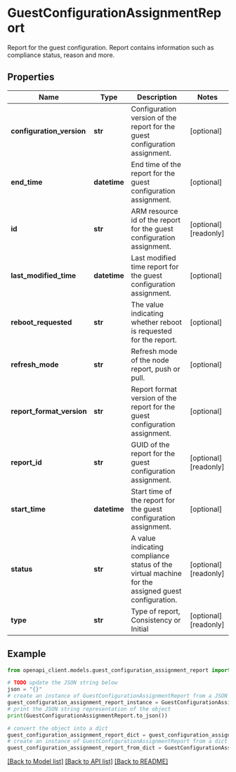 # GuestConfigurationAssignmentReport

Report for the guest configuration. Report contains information such as compliance status, reason and more.

## Properties

Name | Type | Description | Notes
------------ | ------------- | ------------- | -------------
**configuration_version** | **str** | Configuration version of the report for the guest configuration assignment. | [optional] 
**end_time** | **datetime** | End time of the report for the guest configuration assignment. | [optional] 
**id** | **str** | ARM resource id of the report for the guest configuration assignment. | [optional] [readonly] 
**last_modified_time** | **datetime** | Last modified time report for the guest configuration assignment. | [optional] 
**reboot_requested** | **str** | The value indicating whether reboot is requested for the report. | [optional] 
**refresh_mode** | **str** | Refresh mode of the node report, push or pull. | [optional] 
**report_format_version** | **str** | Report format version of the report for the guest configuration assignment. | [optional] 
**report_id** | **str** | GUID of the report for the guest configuration assignment. | [optional] [readonly] 
**start_time** | **datetime** | Start time of the report for the guest configuration assignment. | [optional] 
**status** | **str** | A value indicating compliance status of the virtual machine for the assigned guest configuration. | [optional] [readonly] 
**type** | **str** | Type of report, Consistency or Initial | [optional] [readonly] 

## Example

```python
from openapi_client.models.guest_configuration_assignment_report import GuestConfigurationAssignmentReport

# TODO update the JSON string below
json = "{}"
# create an instance of GuestConfigurationAssignmentReport from a JSON string
guest_configuration_assignment_report_instance = GuestConfigurationAssignmentReport.from_json(json)
# print the JSON string representation of the object
print(GuestConfigurationAssignmentReport.to_json())

# convert the object into a dict
guest_configuration_assignment_report_dict = guest_configuration_assignment_report_instance.to_dict()
# create an instance of GuestConfigurationAssignmentReport from a dict
guest_configuration_assignment_report_from_dict = GuestConfigurationAssignmentReport.from_dict(guest_configuration_assignment_report_dict)
```
[[Back to Model list]](../README.md#documentation-for-models) [[Back to API list]](../README.md#documentation-for-api-endpoints) [[Back to README]](../README.md)



